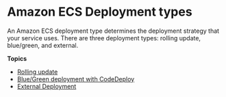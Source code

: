 # Amazon ECS Deployment types<a name="deployment-types"></a>

An Amazon ECS deployment type determines the deployment strategy that your service uses\. There are three deployment types: rolling update, blue/green, and external\.

**Topics**
+ [Rolling update](deployment-type-ecs.md)
+ [Blue/Green deployment with CodeDeploy](deployment-type-bluegreen.md)
+ [External Deployment](deployment-type-external.md)